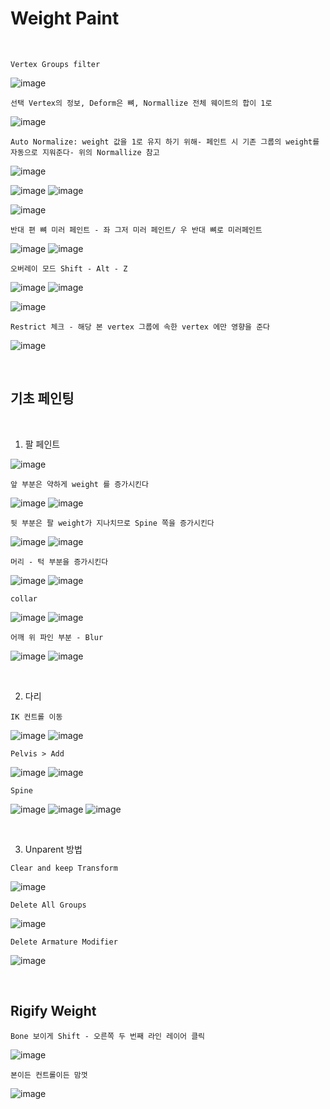 Weight Paint
=============

<br>

`Vertex Groups filter`

![image](https://user-images.githubusercontent.com/30430227/139240618-e948f53f-ed04-4695-9770-2c8a100ed8df.png)

`선택 Vertex의 정보, Deform은 뼈, Normallize 전체 웨이트의 합이 1로`

![image](https://user-images.githubusercontent.com/30430227/139241173-56efea8f-c3c0-439c-bbce-4b59b64e7714.png)

`Auto Normalize: weight 값을 1로 유지 하기 위해- 페인트 시 기존 그룹의 weight를 자동으로 지워준다- 위의 Normallize 참고`

![image](https://user-images.githubusercontent.com/30430227/139243722-8c9769f9-31b3-4593-b4eb-910f2c7a977e.png)

![image](https://user-images.githubusercontent.com/30430227/139244225-704c22d7-16f7-4500-b950-b5a8b01698bb.png)
![image](https://user-images.githubusercontent.com/30430227/139244339-e816eb13-2eab-45a2-bdda-67b7098a48fb.png)

![image](https://user-images.githubusercontent.com/30430227/139244413-a4356888-4f10-4e08-a745-0d8bb55f09a3.png)

`반대 편 뼈 미러 페인트 - 좌 그저 미러 페인트/ 우 반대 뼈로 미러페인트 `

![image](https://user-images.githubusercontent.com/30430227/139245172-40dd0d55-abce-4dd0-8303-3cb68ef277e7.png)
![image](https://user-images.githubusercontent.com/30430227/139245214-1f47ebfc-9a9f-46bd-9dbb-272efbfdf2de.png)

`오버레이 모드 Shift - Alt - Z`

![image](https://user-images.githubusercontent.com/30430227/139247370-22ad976b-ef55-4173-a4b3-662f5eac167b.png)
![image](https://user-images.githubusercontent.com/30430227/139247393-2321435d-0d3c-4fc0-970f-58d18c71ad65.png)

![image](https://user-images.githubusercontent.com/30430227/139247443-164af663-ed45-4efe-919b-936974741edd.png)

`Restrict 체크 - 해당 본 vertex 그룹에 속한 vertex 에만 영향을 준다`

![image](https://user-images.githubusercontent.com/30430227/139248804-71e31a36-c686-4ab9-94bd-b98513c3f533.png)

<br>

기초 페인팅
-------------

<br>

1. 팔 페인트

![image](https://user-images.githubusercontent.com/30430227/139245830-ebda2f5c-c4f2-49ab-894c-3f21c7ba44a6.png)

`앞 부분은 약하게 weight 를 증가시킨다`

![image](https://user-images.githubusercontent.com/30430227/139245901-d995c6b8-3559-45d6-a340-a7a07f8f9f1c.png)
![image](https://user-images.githubusercontent.com/30430227/139246029-8e820506-0bc6-4d3a-9d5b-517529047f4b.png)

`뒷 부분은 팔 weight가 지나치므로 Spine 쪽을 증가시킨다`

![image](https://user-images.githubusercontent.com/30430227/139246284-74650db8-78f8-4f35-92ce-00ecb5298a6e.png)
![image](https://user-images.githubusercontent.com/30430227/139246323-1695ac90-e703-496b-9536-abd4f8b492df.png)

`머리 - 턱 부분을 증가시킨다`

![image](https://user-images.githubusercontent.com/30430227/139246547-66d3dd6d-5869-4b3b-8346-b9ded2094428.png)
![image](https://user-images.githubusercontent.com/30430227/139246593-641e4c08-24b2-422a-b956-48ebd60c7a4d.png)

`collar`

![image](https://user-images.githubusercontent.com/30430227/139246791-10581bdb-48da-4915-a6fd-2a8fd66878e8.png)
![image](https://user-images.githubusercontent.com/30430227/139246814-38b66c4d-00d0-4c0b-9819-2b3d4ee805af.png)

`어깨 위 파인 부분 - Blur`

![image](https://user-images.githubusercontent.com/30430227/139247191-d85bf26d-6854-4dbf-9706-d507a03e1a75.png)
![image](https://user-images.githubusercontent.com/30430227/139247245-a698ef96-d4eb-4b97-95ea-d6047a859883.png)

<br>

2. 다리

`IK 컨트롤 이동`

![image](https://user-images.githubusercontent.com/30430227/139247691-75c562a8-1bc9-4d79-9a2a-1b7f34909a58.png)
![image](https://user-images.githubusercontent.com/30430227/139247755-cc24653e-14d3-4e07-83c8-e7138ce1c7b8.png)

`Pelvis > Add`

![image](https://user-images.githubusercontent.com/30430227/139247890-1ff66c38-015b-46d2-b372-d654aef6be61.png)
![image](https://user-images.githubusercontent.com/30430227/139248040-f30e503f-03e1-4416-8b5c-81a572525dad.png)

`Spine`

![image](https://user-images.githubusercontent.com/30430227/139248193-1e00feb2-5504-46b6-ba8e-3f9cf6f4c897.png)
![image](https://user-images.githubusercontent.com/30430227/139248165-6785c9c5-5d06-4aaa-98e7-bda24826caf2.png)
![image](https://user-images.githubusercontent.com/30430227/139248234-1fcb99e0-8b4d-41a1-bb98-fa78340404dc.png)

<br>

3. Unparent 방법

`Clear and keep Transform`

![image](https://user-images.githubusercontent.com/30430227/139249313-792a37d6-7ab5-4630-9322-2dc6f43b68b1.png)

`Delete All Groups`

![image](https://user-images.githubusercontent.com/30430227/139249468-45681c49-47d1-4244-9bd8-a1b9bf45de35.png)

`Delete Armature Modifier`

![image](https://user-images.githubusercontent.com/30430227/139249574-1e813ef1-ba67-4163-8d9f-779dd01b21b5.png)


<br>

Rigify Weight
-----------------

`Bone 보이게 Shift - 오른쪽 두 번째 라인 레이어 클릭`

![image](https://user-images.githubusercontent.com/30430227/139250242-c52805fe-d2b5-4cd5-9c5b-612ebfcf7629.png)

`본이든 컨트롤이든 맘껏`

![image](https://user-images.githubusercontent.com/30430227/139250288-d9fa897d-03e7-43d1-bc80-8098ccf043a0.png)




